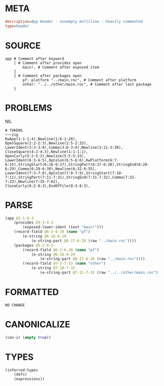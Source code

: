 # META
~~~ini
description=App Header - nonempty multiline - heavily commented
type=header
~~~
# SOURCE
~~~roc
app # Comment after keyword
	[ # Comment after provides open
		main!, # Comment after exposed item
	]
	{ # Comment after packages open
		pf: platform "../main.roc", # Comment after platform
		other: "../../other/main.roc", # Comment after last package
	}
~~~
# PROBLEMS
NIL

~~~
# TOKENS
~~~zig
KwApp(1:1-1:4),Newline(1:6-1:28),
OpenSquare(2:2-2:3),Newline(2:5-2:33),
LowerIdent(3:3-3:8),Comma(3:8-3:9),Newline(3:11-3:38),
CloseSquare(4:2-4:3),Newline(1:1-1:1),
OpenCurly(5:2-5:3),Newline(5:5-5:33),
LowerIdent(6:3-6:5),OpColon(6:5-6:6),KwPlatform(6:7-6:15),StringStart(6:16-6:17),StringPart(6:17-6:28),StringEnd(6:28-6:29),Comma(6:29-6:30),Newline(6:32-6:55),
LowerIdent(7:3-7:8),OpColon(7:8-7:9),StringStart(7:10-7:11),StringPart(7:11-7:31),StringEnd(7:31-7:32),Comma(7:32-7:33),Newline(7:35-7:62),
CloseCurly(8:2-8:3),EndOfFile(8:3-8:3),
~~~
# PARSE
~~~clojure
(app @1-1-8-3
	(provides @3-3-4-3
		(exposed-lower-ident (text "main!")))
	(record-field @6-3-6-30 (name "pf")
		(e-string @6-16-6-29
			(e-string-part @6-17-6-28 (raw "../main.roc"))))
	(packages @5-2-8-3
		(record-field @6-3-6-30 (name "pf")
			(e-string @6-16-6-29
				(e-string-part @6-17-6-28 (raw "../main.roc"))))
		(record-field @7-3-7-33 (name "other")
			(e-string @7-10-7-32
				(e-string-part @7-11-7-31 (raw "../../other/main.roc"))))))
~~~
# FORMATTED
~~~roc
NO CHANGE
~~~
# CANONICALIZE
~~~clojure
(can-ir (empty true))
~~~
# TYPES
~~~clojure
(inferred-types
	(defs)
	(expressions))
~~~